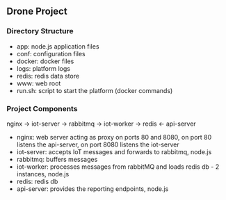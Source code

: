 
## Drone Project

### Directory Structure

- app: node.js application files	
- conf: configuration files
- docker: docker files
- logs: platform logs
- redis: redis data store
- www: web root 
- run.sh: script to start the platform (docker commands)

### Project Components

nginx -> iot-server -> rabbitmq -> iot-worker -> redis <- api-server

- nginx: web server acting as proxy on ports 80 and 8080, on port 80 listens the api-server, on port 8080 listens the iot-server
- iot-server: accepts IoT messages and forwards to rabbitmq, node.js
- rabbitmq: buffers messages
- iot-worker: processes messages from rabbitMQ and loads redis db - 2 instances, node.js
- redis: redis db
- api-server: provides the reporting endpoints, node.js
	

